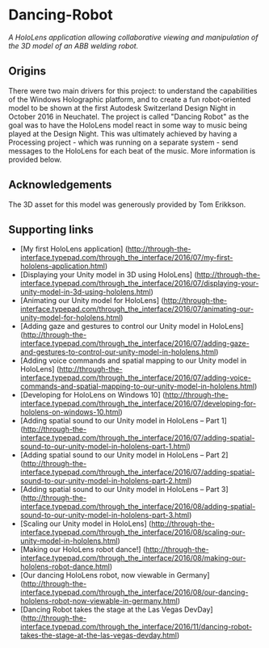 # Dancing-Robot
_A HoloLens application allowing collaborative viewing and manipulation of the 3D model of an ABB welding robot._

## Origins
There were two main drivers for this project: to understand the capabilities of the Windows Holographic platform, and to create a fun robot-oriented model to be shown at the first Autodesk Switzerland Design Night in October 2016 in Neuchatel.
The project is called "Dancing Robot" as the goal was to have the HoloLens model react in some way to music being played at the Design Night. This was ultimately achieved by having a Processing project - which was running on a separate system - send messages to the HoloLens for each beat of the music. More information is provided below.

## Acknowledgements
The 3D asset for this model was generously provided by Tom Erikkson.

## Supporting links
* [My first HoloLens application] (http://through-the-interface.typepad.com/through_the_interface/2016/07/my-first-hololens-application.html)
* [Displaying your Unity model in 3D using HoloLens] (http://through-the-interface.typepad.com/through_the_interface/2016/07/displaying-your-unity-model-in-3d-using-hololens.html)
* [Animating our Unity model for HoloLens] (http://through-the-interface.typepad.com/through_the_interface/2016/07/animating-our-unity-model-for-hololens.html)
* [Adding gaze and gestures to control our Unity model in HoloLens] (http://through-the-interface.typepad.com/through_the_interface/2016/07/adding-gaze-and-gestures-to-control-our-unity-model-in-hololens.html)
* [Adding voice commands and spatial mapping to our Unity model in HoloLens] (http://through-the-interface.typepad.com/through_the_interface/2016/07/adding-voice-commands-and-spatial-mapping-to-our-unity-model-in-hololens.html)
* [Developing for HoloLens on Windows 10] (http://through-the-interface.typepad.com/through_the_interface/2016/07/developing-for-hololens-on-windows-10.html)
* [Adding spatial sound to our Unity model in HoloLens – Part 1] (http://through-the-interface.typepad.com/through_the_interface/2016/07/adding-spatial-sound-to-our-unity-model-in-hololens-part-1.html)
* [Adding spatial sound to our Unity model in HoloLens – Part 2] (http://through-the-interface.typepad.com/through_the_interface/2016/07/adding-spatial-sound-to-our-unity-model-in-hololens-part-2.html)
* [Adding spatial sound to our Unity model in HoloLens – Part 3] (http://through-the-interface.typepad.com/through_the_interface/2016/08/adding-spatial-sound-to-our-unity-model-in-hololens-part-3.html)
* [Scaling our Unity model in HoloLens] (http://through-the-interface.typepad.com/through_the_interface/2016/08/scaling-our-unity-model-in-hololens.html)
* [Making our HoloLens robot dance!] (http://through-the-interface.typepad.com/through_the_interface/2016/08/making-our-hololens-robot-dance.html)
* [Our dancing HoloLens robot, now viewable in Germany] (http://through-the-interface.typepad.com/through_the_interface/2016/08/our-dancing-hololens-robot-now-viewable-in-germany.html)
* [Dancing Robot takes the stage at the Las Vegas DevDay] (http://through-the-interface.typepad.com/through_the_interface/2016/11/dancing-robot-takes-the-stage-at-the-las-vegas-devday.html)
